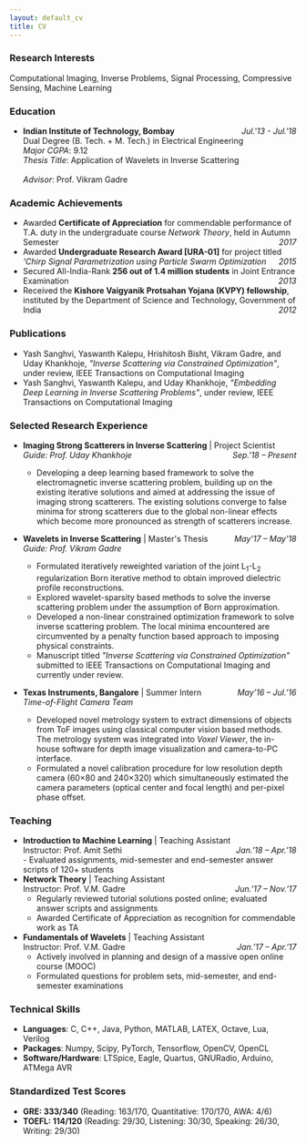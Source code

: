```yaml
---
layout: default_cv
title: CV
---
```

### Research Interests
Computational Imaging, Inverse Problems, Signal Processing, Compressive Sensing, Machine Learning

### Education
* **Indian Institute of Technology, Bombay** <i style="float:right">Jul.'13 - Jul.'18</i><br>
	Dual Degree (B. Tech. + M. Tech.) in Electrical Engineering <br>
	_Major CGPA_: 9.12 <br>
	_Thesis Title_: Application of Wavelets in Inverse Scattering <br>	
	_Advisor_: Prof. Vikram Gadre

### Academic Achievements
* Awarded **Certificate of Appreciation** for commendable performance of T.A. duty in the undergraduate course _Network Theory_, held in Autumn Semester <i style="float:right">2017</i>
* Awarded **Undergraduate Research Award [URA-01]** for project titled _'Chirp Signal Parametrization using Particle Swarm Optimization_ <i style="float:right">2015</i>
* Secured All-India-Rank **256 out of 1.4 million students** in Joint Entrance Examination <i style="float:right">2013</i>
* Received the **Kishore Vaigyanik Protsahan Yojana (KVPY) fellowship**, instituted by the Department of Science and Technology, Government of India <i style="float:right">2012</i>

### Publications
* Yash Sanghvi, Yaswanth Kalepu, Hrishitosh Bisht, Vikram Gadre, and Uday Khankhoje, _"Inverse Scattering via Constrained Optimization"_, under review, IEEE Transactions on Computational Imaging
* Yash Sanghvi, Yaswanth Kalepu, and Uday Khankhoje, _"Embedding Deep Learning in Inverse Scattering Problems"_, under review, IEEE Transactions on Computational Imaging

### Selected Research Experience
* **Imaging Strong Scatterers in Inverse Scattering** | Project Scientist <i style="float:right"> Sep.'18 – Present</i><br> 
	_Guide: Prof. Uday Khankhoje_
	- Developing a deep learning based framework to solve the electromagnetic inverse scattering problem, building up on the existing iterative solutions and aimed at addressing the issue of imaging strong scatterers. The existing solutions converge to false minima for strong scatterers due to the global non-linear effects which become more pronounced as strength of scatterers increase. 

* **Wavelets in Inverse Scattering** | Master's Thesis <i style="float:right"> May'17 – May'18 </i><br>
	_Guide: Prof. Vikram Gadre_ <br>
	- Formulated iteratively reweighted variation of the joint L<sub>1</sub>-L<sub>2</sub> regularization Born iterative method to obtain improved dielectric profile reconstructions. <br>
	- Explored wavelet-sparsity based methods to solve the inverse scattering problem under the assumption of Born approximation. <br>
	- Developed a non-linear constrained optimization framework to solve inverse scattering problem. The local minima encountered are circumvented by a penalty function based approach to imposing physical constraints. <br>
	- Manuscript titled _"Inverse Scattering via Constrained Optimization"_ submitted to IEEE Transactions on Computational Imaging and currently under review.

* **Texas Instruments, Bangalore** | Summer Intern <i style="float:right">May’16 – Jul.’16</i><br>
	_Time-of-Flight Camera Team_  <br>
	- Developed novel metrology system to extract dimensions of objects from ToF images using classical computer vision based methods. The metrology system was integrated into _Voxel Viewer_, the in-house software for depth image visualization and camera-to-PC interface.<br>
	- Formulated a novel calibration procedure for low resolution depth camera (60×80 and 240×320) which simultaneously estimated the camera parameters (optical center and focal length) and per-pixel phase offset.

### Teaching
* **Introduction to Machine Learning** | Teaching Assistant  <br>
	Instructor: Prof. Amit Sethi <i style="float:right">Jan.’18 – Apr.’18</i><br>
		- Evaluated assignments, mid-semester and end-semester answer scripts of 120+ students
* **Network Theory** | Teaching Assistant <br> 
	Instructor: Prof. V.M. Gadre <i style="float:right">Jun.’17 – Nov.’17</i><br>
	- Regularly reviewed tutorial solutions posted online; evaluated answer scripts and assignments <br>
	- Awarded Certificate of Appreciation as recognition for commendable work as TA
* **Fundamentals of Wavelets** | Teaching Assistant<br>
	Instructor: Prof. V.M. Gadre <i style="float:right">Jan.’17 – Apr.’17</i><br>
	- Actively involved in planning and design of a massive open online course (MOOC)<br>
	- Formulated questions for problem sets, mid-semester, and end-semester examinations

### Technical Skills
* **Languages**: C, C++, Java, Python, MATLAB, LATEX, Octave, Lua, Verilog
* **Packages**: Numpy, Scipy, PyTorch, Tensorflow, OpenCV, OpenCL
* **Software/Hardware**: LTSpice, Eagle, Quartus, GNURadio, Arduino, ATMega AVR

### Standardized Test Scores	
* **GRE: 333/340** (Reading: 163/170, Quantitative: 170/170, AWA: 4/6)
* **TOEFL: 114/120** (Reading: 29/30, Listening: 30/30, Speaking: 26/30, Writing: 29/30)
